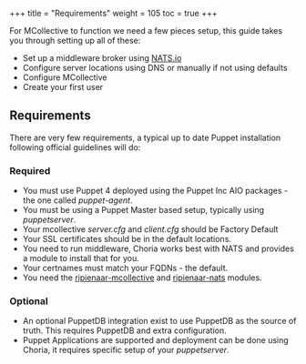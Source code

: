 +++
title = "Requirements"
weight = 105
toc = true
+++

For MCollective to function we need a few pieces setup, this guide takes you through setting up all of these:

  * Set up a middleware broker using [NATS.io](https://nats.io/)
  * Configure server locations using DNS or manually if not using defaults
  * Configure MCollective
  * Create your first user

## Requirements

There are very few requirements, a typical up to date Puppet installation following official guidelines will do:

### Required

  * You must use Puppet 4 deployed using the Puppet Inc AIO packages - the one called _puppet-agent_.
  * You must be using a Puppet Master based setup, typically using _puppetserver_.
  * Your mcollective _server.cfg_ and _client.cfg_ should be Factory Default
  * Your SSL certificates should be in the default locations.
  * You need to run middleware, Choria works best with NATS and provides a module to install that for you.
  * Your certnames must match your FQDNs - the default.
  * You need the [ripienaar-mcollective](https://forge.puppet.com/ripienaar/mcollective) and [ripienaar-nats](https://forge.puppet.com/ripienaar/nats) modules.

### Optional

  * An optional PuppetDB integration exist to use PuppetDB as the source of truth.  This requires PuppetDB and extra configuration.
  * Puppet Applications are supported and deployment can be done using Choria, it requires specific setup of your _puppetserver_.
